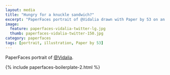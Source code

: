 ```yaml
---
layout: media
title: "Hungry for a knuckle sandwich?"
excerpt: "PaperFaces portrait of @Vidalia drawn with Paper by 53 on an iPad."
image: 
  feature: paperfaces-vidalia-twitter-lg.jpg
  thumb: paperfaces-vidalia-twitter-150.jpg
category: paperfaces
tags: [portrait, illustration, Paper by 53]
---
```


PaperFaces portrait of [@Vidalia](http://twitter.com/Vidalia).

{% include paperfaces-boilerplate-2.html %}